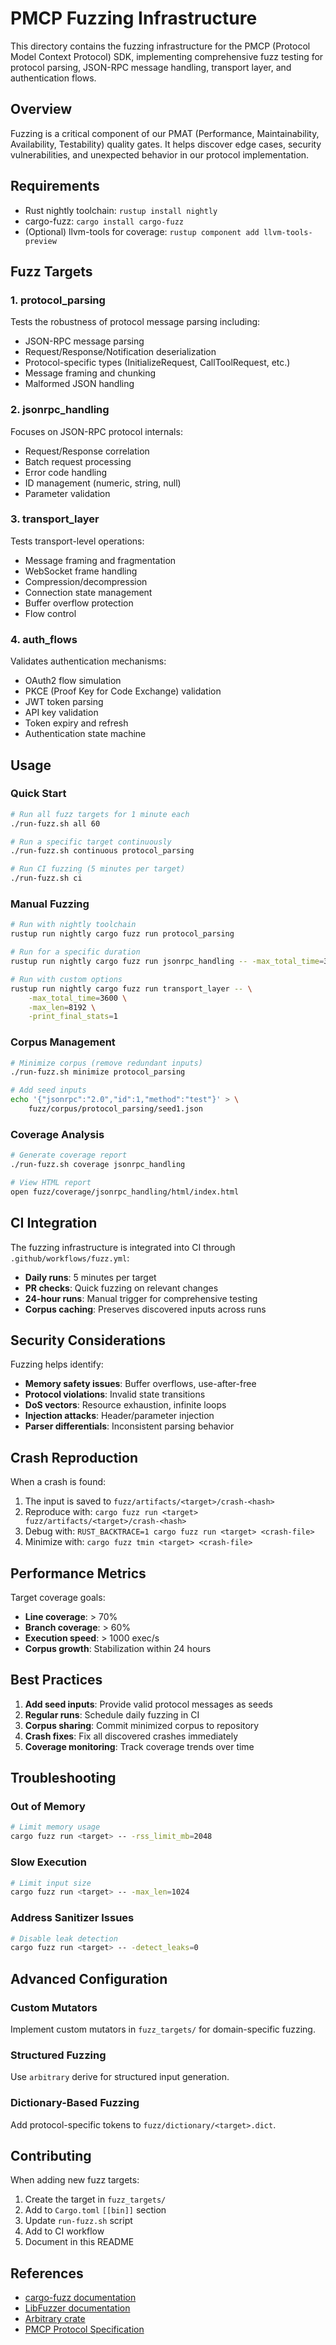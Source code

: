 # PMCP Fuzzing Infrastructure

This directory contains the fuzzing infrastructure for the PMCP (Protocol Model Context Protocol) SDK, implementing comprehensive fuzz testing for protocol parsing, JSON-RPC message handling, transport layer, and authentication flows.

## Overview

Fuzzing is a critical component of our PMAT (Performance, Maintainability, Availability, Testability) quality gates. It helps discover edge cases, security vulnerabilities, and unexpected behavior in our protocol implementation.

## Requirements

- Rust nightly toolchain: `rustup install nightly`
- cargo-fuzz: `cargo install cargo-fuzz`
- (Optional) llvm-tools for coverage: `rustup component add llvm-tools-preview`

## Fuzz Targets

### 1. **protocol_parsing**
Tests the robustness of protocol message parsing including:
- JSON-RPC message parsing
- Request/Response/Notification deserialization
- Protocol-specific types (InitializeRequest, CallToolRequest, etc.)
- Message framing and chunking
- Malformed JSON handling

### 2. **jsonrpc_handling**
Focuses on JSON-RPC protocol internals:
- Request/Response correlation
- Batch request processing
- Error code handling
- ID management (numeric, string, null)
- Parameter validation

### 3. **transport_layer**
Tests transport-level operations:
- Message framing and fragmentation
- WebSocket frame handling
- Compression/decompression
- Connection state management
- Buffer overflow protection
- Flow control

### 4. **auth_flows**
Validates authentication mechanisms:
- OAuth2 flow simulation
- PKCE (Proof Key for Code Exchange) validation
- JWT token parsing
- API key validation
- Token expiry and refresh
- Authentication state machine

## Usage

### Quick Start

```bash
# Run all fuzz targets for 1 minute each
./run-fuzz.sh all 60

# Run a specific target continuously
./run-fuzz.sh continuous protocol_parsing

# Run CI fuzzing (5 minutes per target)
./run-fuzz.sh ci
```

### Manual Fuzzing

```bash
# Run with nightly toolchain
rustup run nightly cargo fuzz run protocol_parsing

# Run for a specific duration
rustup run nightly cargo fuzz run jsonrpc_handling -- -max_total_time=300

# Run with custom options
rustup run nightly cargo fuzz run transport_layer -- \
    -max_total_time=3600 \
    -max_len=8192 \
    -print_final_stats=1
```

### Corpus Management

```bash
# Minimize corpus (remove redundant inputs)
./run-fuzz.sh minimize protocol_parsing

# Add seed inputs
echo '{"jsonrpc":"2.0","id":1,"method":"test"}' > \
    fuzz/corpus/protocol_parsing/seed1.json
```

### Coverage Analysis

```bash
# Generate coverage report
./run-fuzz.sh coverage jsonrpc_handling

# View HTML report
open fuzz/coverage/jsonrpc_handling/html/index.html
```

## CI Integration

The fuzzing infrastructure is integrated into CI through `.github/workflows/fuzz.yml`:

- **Daily runs**: 5 minutes per target
- **PR checks**: Quick fuzzing on relevant changes
- **24-hour runs**: Manual trigger for comprehensive testing
- **Corpus caching**: Preserves discovered inputs across runs

## Security Considerations

Fuzzing helps identify:
- **Memory safety issues**: Buffer overflows, use-after-free
- **Protocol violations**: Invalid state transitions
- **DoS vectors**: Resource exhaustion, infinite loops
- **Injection attacks**: Header/parameter injection
- **Parser differentials**: Inconsistent parsing behavior

## Crash Reproduction

When a crash is found:

1. The input is saved to `fuzz/artifacts/<target>/crash-<hash>`
2. Reproduce with: `cargo fuzz run <target> fuzz/artifacts/<target>/crash-<hash>`
3. Debug with: `RUST_BACKTRACE=1 cargo fuzz run <target> <crash-file>`
4. Minimize with: `cargo fuzz tmin <target> <crash-file>`

## Performance Metrics

Target coverage goals:
- **Line coverage**: > 70%
- **Branch coverage**: > 60%
- **Execution speed**: > 1000 exec/s
- **Corpus growth**: Stabilization within 24 hours

## Best Practices

1. **Add seed inputs**: Provide valid protocol messages as seeds
2. **Regular runs**: Schedule daily fuzzing in CI
3. **Corpus sharing**: Commit minimized corpus to repository
4. **Crash fixes**: Fix all discovered crashes immediately
5. **Coverage monitoring**: Track coverage trends over time

## Troubleshooting

### Out of Memory
```bash
# Limit memory usage
cargo fuzz run <target> -- -rss_limit_mb=2048
```

### Slow Execution
```bash
# Limit input size
cargo fuzz run <target> -- -max_len=1024
```

### Address Sanitizer Issues
```bash
# Disable leak detection
cargo fuzz run <target> -- -detect_leaks=0
```

## Advanced Configuration

### Custom Mutators
Implement custom mutators in `fuzz_targets/` for domain-specific fuzzing.

### Structured Fuzzing
Use `arbitrary` derive for structured input generation.

### Dictionary-Based Fuzzing
Add protocol-specific tokens to `fuzz/dictionary/<target>.dict`.

## Contributing

When adding new fuzz targets:
1. Create the target in `fuzz_targets/`
2. Add to `Cargo.toml` `[[bin]]` section
3. Update `run-fuzz.sh` script
4. Add to CI workflow
5. Document in this README

## References

- [cargo-fuzz documentation](https://rust-fuzz.github.io/book/cargo-fuzz.html)
- [LibFuzzer documentation](https://llvm.org/docs/LibFuzzer.html)
- [Arbitrary crate](https://docs.rs/arbitrary)
- [PMCP Protocol Specification](../docs/)